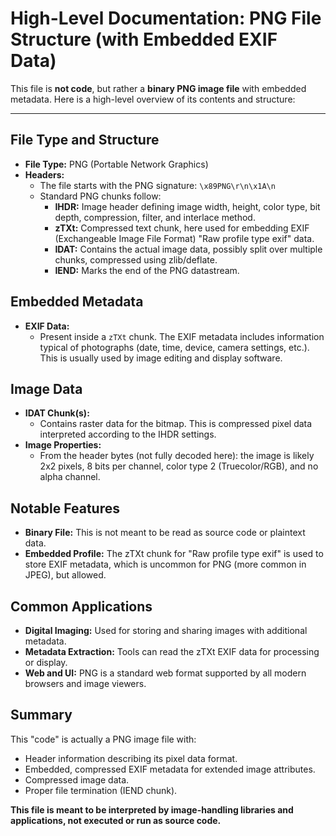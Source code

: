# High-Level Documentation: PNG File Structure (with Embedded EXIF Data)

This file is **not code**, but rather a **binary PNG image file** with embedded metadata. Here is a high-level overview of its contents and structure:

---

## File Type and Structure

- **File Type:** PNG (Portable Network Graphics)
- **Headers:**
  - The file starts with the PNG signature: `\x89PNG\r\n\x1A\n`
  - Standard PNG chunks follow:
    - **IHDR:** Image header defining image width, height, color type, bit depth, compression, filter, and interlace method.
    - **zTXt:** Compressed text chunk, here used for embedding EXIF (Exchangeable Image File Format) "Raw profile type exif" data.
    - **IDAT:** Contains the actual image data, possibly split over multiple chunks, compressed using zlib/deflate.
    - **IEND:** Marks the end of the PNG datastream.

## Embedded Metadata

- **EXIF Data:**
  - Present inside a `zTXt` chunk. The EXIF metadata includes information typical of photographs (date, time, device, camera settings, etc.). This is usually used by image editing and display software.

## Image Data

- **IDAT Chunk(s):**
  - Contains raster data for the bitmap. This is compressed pixel data interpreted according to the IHDR settings.
- **Image Properties:**
  - From the header bytes (not fully decoded here): the image is likely 2x2 pixels, 8 bits per channel, color type 2 (Truecolor/RGB), and no alpha channel.

## Notable Features

- **Binary File:** This is not meant to be read as source code or plaintext data.
- **Embedded Profile:** The zTXt chunk for "Raw profile type exif" is used to store EXIF metadata, which is uncommon for PNG (more common in JPEG), but allowed.

## Common Applications

- **Digital Imaging:** Used for storing and sharing images with additional metadata.
- **Metadata Extraction:** Tools can read the zTXt EXIF data for processing or display.
- **Web and UI:** PNG is a standard web format supported by all modern browsers and image viewers.

## Summary

This "code" is actually a PNG image file with:
- Header information describing its pixel data format.
- Embedded, compressed EXIF metadata for extended image attributes.
- Compressed image data.
- Proper file termination (IEND chunk).

**This file is meant to be interpreted by image-handling libraries and applications, not executed or run as source code.**